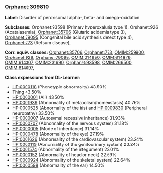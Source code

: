 
### [Orphanet:309810](http://www.orpha.net/ORDO/Orphanet_309810)
**Label:** Disorder of peroxisomal alpha-, beta- and omega-oxidation

**Subclasses:** [Orphanet:93598](http://www.orpha.net/ORDO/Orphanet_93598) (Primary hyperoxaluria type 1), [Orphanet:926](http://www.orpha.net/ORDO/Orphanet_926) (Acatalasemia), [Orphanet:35706](http://www.orpha.net/ORDO/Orphanet_35706) (Glutaric acidemia type 3), [Orphanet:79095](http://www.orpha.net/ORDO/Orphanet_79095) (Congenital bile acid synthesis defect type 4), [Orphanet:773](http://www.orpha.net/ORDO/Orphanet_773) (Refsum disease), 

**Corr. equiv. classes:** [Orphanet:35706](http://www.orpha.net/ORDO/Orphanet_35706), [Orphanet:773](http://www.orpha.net/ORDO/Orphanet_773), [OMIM:259900](http://purl.obolibrary.org/obo/OMIM_259900), [Orphanet:926](http://www.orpha.net/ORDO/Orphanet_926), [Orphanet:79095](http://www.orpha.net/ORDO/Orphanet_79095), [OMIM:214950](http://purl.obolibrary.org/obo/OMIM_214950), [OMIM:614879](http://purl.obolibrary.org/obo/OMIM_614879), [OMIM:614307](http://purl.obolibrary.org/obo/OMIM_614307), [OMIM:231690](http://purl.obolibrary.org/obo/OMIM_231690), [Orphanet:93598](http://www.orpha.net/ORDO/Orphanet_93598), [OMIM:266500](http://purl.obolibrary.org/obo/OMIM_266500), [OMIM:614097](http://purl.obolibrary.org/obo/OMIM_614097), 

**Class expressions from DL-Learner:**

- [HP:0000118](http://purl.obolibrary.org/obo/HP_0000118) (Phenotypic abnormality) 43.50%
- Thing 43.50%
- [HP:0000001](http://purl.obolibrary.org/obo/HP_0000001) (All) 43.50%
- [HP:0001939](http://purl.obolibrary.org/obo/HP_0001939) (Abnormality of metabolism/homeostasis) 40.76%
- [HP:0000525](http://purl.obolibrary.org/obo/HP_0000525) (Abnormality of the iris) and [HP:0009830](http://purl.obolibrary.org/obo/HP_0009830) (Peripheral neuropathy) 33.50%
- [HP:0000007](http://purl.obolibrary.org/obo/HP_0000007) (Autosomal recessive inheritance) 31.93%
- [HP:0000707](http://purl.obolibrary.org/obo/HP_0000707) (Abnormality of the nervous system) 31.18%
- [HP:0000005](http://purl.obolibrary.org/obo/HP_0000005) (Mode of inheritance) 31.14%
- [HP:0000478](http://purl.obolibrary.org/obo/HP_0000478) (Abnormality of the eye) 27.19%
- [HP:0001626](http://purl.obolibrary.org/obo/HP_0001626) (Abnormality of the cardiovascular system) 23.24%
- [HP:0000119](http://purl.obolibrary.org/obo/HP_0000119) (Abnormality of the genitourinary system) 23.24%
- [HP:0001574](http://purl.obolibrary.org/obo/HP_0001574) (Abnormality of the integument) 23.01%
- [HP:0000152](http://purl.obolibrary.org/obo/HP_0000152) (Abnormality of head or neck) 22.69%
- [HP:0000924](http://purl.obolibrary.org/obo/HP_0000924) (Abnormality of the skeletal system) 22.64%
- [HP:0000598](http://purl.obolibrary.org/obo/HP_0000598) (Abnormality of the ear) 14.50%


